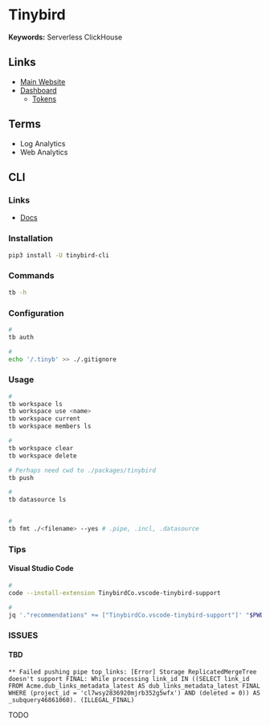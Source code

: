 # Tinybird

**Keywords:** Serverless ClickHouse

## Links

- [Main Website](https://tinybird.co)
- [Dashboard](https://ui.tinybird.co)
  - [Tokens](https://ui.tinybird.co/tokens)

<!--
https://github.com/unkeyed/unkey/tree/main/packages/tinybird
-->

## Terms

- Log Analytics
- Web Analytics

## CLI

### Links

- [Docs](https://tinybird.co/docs/cli.html)

### Installation

```sh
pip3 install -U tinybird-cli
```

### Commands

```sh
tb -h
```

### Configuration

```sh
#
tb auth

#
echo '/.tinyb' >> ./.gitignore
```

<!--
TINYBIRD_API_URL=https://api.tinybird.co
TINYBIRD_API_KEY=
-->

### Usage

```sh
#
tb workspace ls
tb workspace use <name>
tb workspace current
tb workspace members ls

#
tb workspace clear
tb workspace delete

# Perhaps need cwd to ./packages/tinybird
tb push

#
tb datasource ls


#
tb fmt ./<filename> --yes # .pipe, .incl, .datasource
```

### Tips

#### Visual Studio Code

```sh
#
code --install-extension TinybirdCo.vscode-tinybird-support

#
jq '."recommendations" += ["TinybirdCo.vscode-tinybird-support"]' "$PWD"/.vscode/extensions.json | sponge "$PWD"/.vscode/extensions.json
```

### ISSUES

#### TBD

```log
** Failed pushing pipe top_links: [Error] Storage ReplicatedMergeTree doesn't support FINAL: While processing link_id IN ((SELECT link_id FROM Acme.dub_links_metadata_latest AS dub_links_metadata_latest FINAL WHERE (project_id = 'cl7wsy2836920mjrb352g5wfx') AND (deleted = 0)) AS _subquery46861060). (ILLEGAL_FINAL)
```

TODO
